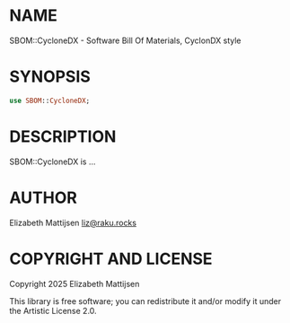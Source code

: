 NAME
====

SBOM::CycloneDX - Software Bill Of Materials, CyclonDX style

SYNOPSIS
========

```raku
use SBOM::CycloneDX;
```

DESCRIPTION
===========

SBOM::CycloneDX is ...

AUTHOR
======

Elizabeth Mattijsen <liz@raku.rocks>

COPYRIGHT AND LICENSE
=====================

Copyright 2025 Elizabeth Mattijsen

This library is free software; you can redistribute it and/or modify it under the Artistic License 2.0.

